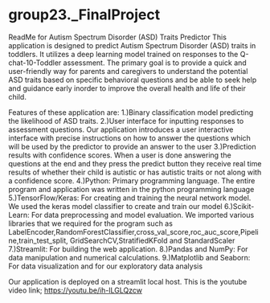 # group23._FinalProject
ReadMe for Autism Spectrum Disorder (ASD) Traits Predictor
This application is designed to predict Autism Spectrum Disorder (ASD) traits in toddlers. It utilizes a deep learning model trained on responses to the Q-chat-10-Toddler assessment. The primary goal is to provide a quick and user-friendly way for parents and caregivers to understand the potential ASD traits based on specific behavioral questions and be able to seek help and guidance early inorder to improve the overall health and life of their child.

Features of these application are: 
1.)Binary classification model predicting the likelihood of ASD traits.
2.)User interface for inputting responses to assessment questions.
Our application introduces a user interactive interface with precise instructions on how to answer the questions which will be used by the predictor to provide an answer to the user
3.)Prediction results with confidence scores.
When a user is done answering the questions at the end and they press the predict button they receive real time results of whether their child is autistic or has autistic traits or not
along with a confidence score.
4.)Python: Primary programming language. 
The entire program and application was written in the python programming language
5.)TensorFlow/Keras: For creating and training the neural network model.
We used the keras model classifier to create and train our model
6.)Scikit-Learn: For data preprocessing and model evaluation.
We imported various libraries that we required for the program such as LabelEncoder,RandomForestClassifier,cross_val_score,roc_auc_score,Pipeline,train_test_split, GridSearchCV,StratifiedKFold and StandardScaler
7.)Streamlit: For building the web application.
8.)Pandas and NumPy: For data manipulation and numerical calculations.
9.)Matplotlib and Seaborn: For data visualization and for our exploratory data analysis

Our application is deployed on a streamlit local host.
This is the youtube video link; https://youtu.be/ih-lLGLQzcw
